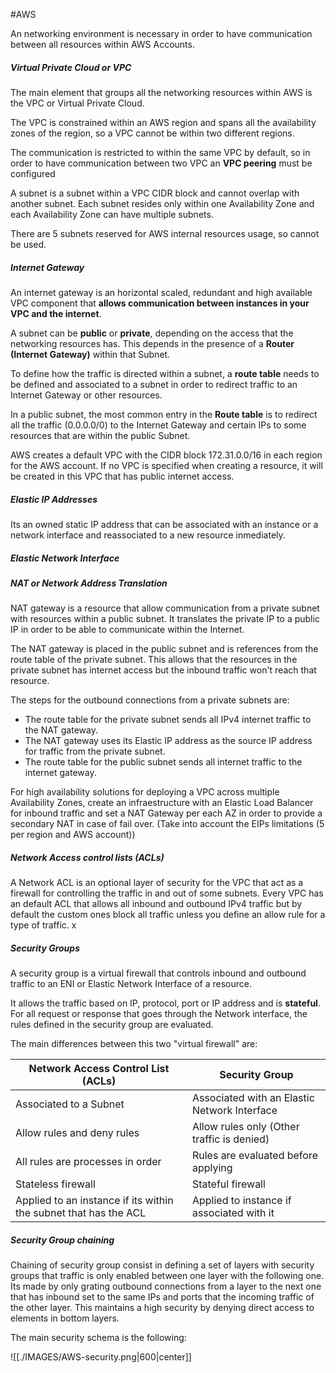 #AWS 

An networking environment is necessary in order to have communication between all resources within AWS Accounts. 


##### Virtual Private Cloud or VPC

The main element that groups all the networking resources within AWS is the VPC or Virtual Private Cloud. 

The VPC is constrained within an AWS region and spans all the availability zones of the region, so a VPC cannot be within two different regions. 

The communication is restricted to within the same VPC by default, so in order to have communication between two VPC an **VPC peering** must be configured

A subnet is a subnet within a VPC CIDR block and cannot overlap with another subnet. 
Each subnet resides only within one Availability Zone and each Availability Zone can have multiple subnets. 

There are 5 subnets reserved for AWS internal resources usage, so cannot be used.

##### Internet Gateway

An internet gateway  is an horizontal scaled, redundant and high available VPC component that **allows communication between instances in your VPC and the internet**. 

A subnet can be **public** or **private**, depending on the access that the networking resources has. This depends in the presence of a **Router (Internet Gateway)** within that Subnet. 

To define how the traffic is directed within a subnet, a **route table** needs to be defined and associated to a subnet in order to redirect traffic to an Internet Gateway or other resources. 

In a public subnet, the most common entry in the **Route table** is to redirect all the traffic (0.0.0.0/0) to the Internet Gateway and certain IPs to some resources that are within the public Subnet. 

AWS creates a default VPC with the CIDR block 172.31.0.0/16 in each region for the AWS account. If no VPC is specified when creating a resource, it will be created in this VPC that has public internet access. 


##### Elastic IP Addresses

Its an owned static IP address that can be associated with an instance or a network interface and reassociated to a new resource inmediately. 


##### Elastic Network Interface


##### NAT or Network Address Translation

NAT gateway is a resource that allow communication from a private subnet with resources within a public subnet.
It translates the private IP to a public IP in order to be able to communicate within the Internet. 

The NAT gateway is placed in the public subnet and is references from the route table of the private subnet. This allows that the resources in the private subnet has internet access but the inbound traffic won't reach that resource. 

The steps for the outbound connections from a private subnets are: 

* The route table for the private subnet sends all IPv4 internet traffic to the NAT gateway.
* The NAT gateway uses its Elastic IP address as the source IP address for traffic from the private subnet.
* The route table for the public subnet sends all internet traffic to the internet gateway. 

For high availability solutions for deploying a VPC across multiple Availability Zones, create an infraestructure with an Elastic Load Balancer for inbound traffic and set a NAT Gateway per each AZ in order to provide a secondary NAT in case of fail over. 
(Take into account the EIPs limitations (5 per region and AWS account))

##### Network Access control lists (ACLs)

A Network ACL is an optional layer of security for the VPC that act as a firewall for controlling the traffic in and out of some subnets.
Every VPC has an default ACL that allows all inbound and outbound IPv4 traffic but by default the custom ones block all traffic unless you define an allow rule for a type of traffic. x

##### Security Groups

A security group is a virtual firewall that controls inbound and outbound traffic to an ENI or Elastic Network Interface of a resource. 

It allows the traffic based on IP, protocol, port or IP address and is **stateful**. 
For all request or response that goes through the Network interface, the rules defined in the security group are evaluated.  

The main differences between this two "virtual firewall" are: 

| Network Access Control List (ACLs)                               | Security Group                               |
| ---------------------------------------------------------------- | -------------------------------------------- |
| Associated to a Subnet                                           | Associated with an Elastic Network Interface |
| Allow rules and deny rules                                       | Allow rules only (Other traffic is denied)   |
| All rules are processes in order                                 | Rules are evaluated before applying          |
| Stateless firewall                                               | Stateful firewall                            |
| Applied to an instance if its within the subnet that has the ACL | Applied to instance if associated with it    |

##### Security Group chaining

Chaining of security group consist in defining a set of layers with security groups that traffic is only enabled between one layer with the following one. 
Its made by only grating outbound connections from a layer to the next one that has inbound set to the same IPs and ports that the incoming traffic of the other layer.
This maintains a high security by denying direct access to elements in bottom layers.

The main security schema is the following: 

![[./IMAGES/AWS-security.png|600|center]]